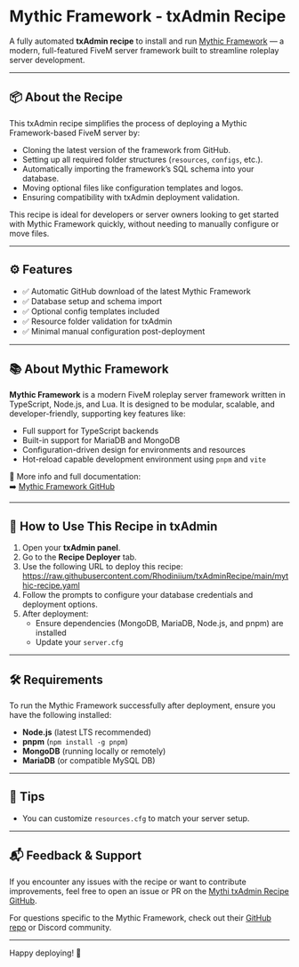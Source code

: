# Mythic Framework - txAdmin Recipe

A fully automated **txAdmin recipe** to install and run [Mythic Framework](https://github.com/Mythic-Framework/mythic-framework) — a modern, full-featured FiveM server framework built to streamline roleplay server development.

---

## 📦 About the Recipe

This txAdmin recipe simplifies the process of deploying a Mythic Framework-based FiveM server by:

- Cloning the latest version of the framework from GitHub.
- Setting up all required folder structures (`resources`, `configs`, etc.).
- Automatically importing the framework’s SQL schema into your database.
- Moving optional files like configuration templates and logos.
- Ensuring compatibility with txAdmin deployment validation.

This recipe is ideal for developers or server owners looking to get started with Mythic Framework quickly, without needing to manually configure or move files.

---

## ⚙️ Features

- ✅ Automatic GitHub download of the latest Mythic Framework
- ✅ Database setup and schema import
- ✅ Optional config templates included
- ✅ Resource folder validation for txAdmin
- ✅ Minimal manual configuration post-deployment

---

## 📚 About Mythic Framework

**Mythic Framework** is a modern FiveM roleplay server framework written in TypeScript, Node.js, and Lua. It is designed to be modular, scalable, and developer-friendly, supporting key features like:

- Full support for TypeScript backends
- Built-in support for MariaDB and MongoDB
- Configuration-driven design for environments and resources
- Hot-reload capable development environment using `pnpm` and `vite`

📘 More info and full documentation:  
➡️ [Mythic Framework GitHub](https://github.com/Mythic-Framework/mythic-framework)

---

## 🚀 How to Use This Recipe in txAdmin

1. Open your **txAdmin panel**.
2. Go to the **Recipe Deployer** tab.
3. Use the following URL to deploy this recipe: https://raw.githubusercontent.com/Rhodiniium/txAdminRecipe/main/mythic-recipe.yaml
4. Follow the prompts to configure your database credentials and deployment options.
5. After deployment:
   - Ensure dependencies (MongoDB, MariaDB, Node.js, and pnpm) are installed
   - Update your `server.cfg`

---

## 🛠 Requirements

To run the Mythic Framework successfully after deployment, ensure you have the following installed:

- **Node.js** (latest LTS recommended)
- **pnpm** (`npm install -g pnpm`)
- **MongoDB** (running locally or remotely)
- **MariaDB** (or compatible MySQL DB)

---

## 🧠 Tips

- You can customize `resources.cfg` to match your server setup.

---

## 📬 Feedback & Support

If you encounter any issues with the recipe or want to contribute improvements, feel free to open an issue or PR on the [Mythi txAdmin Recipe GitHub](https://github.com/Rhodiniium/txAdminRecipe).

For questions specific to the Mythic Framework, check out their [GitHub repo](https://github.com/Mythic-Framework/mythic-framework) or Discord community.

---

Happy deploying! 🚀
